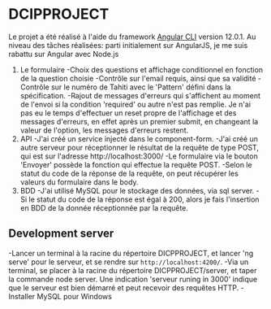 # DCIPPROJECT

Le projet a été réalisé à l'aide du framework [Angular CLI](https://github.com/angular/angular-cli) version 12.0.1.
Au niveau des tâches réalisées: parti initialement sur AngularJS, je me suis rabattu sur Angular avec Node.js
1) Le formulaire
  -Choix des questions et affichage conditionnel en fonction de la question choisie
  -Contrôle sur l'email requis, ainsi que sa validité
  -Contrôle sur le numéro de Tahiti avec le 'Pattern' défini dans la spécification.
  -Rajout de messages d'erreurs qui s'affichent au moment de l'envoi si la condition 'required' ou autre n'est pas remplie. Je n'ai pas eu le temps d'effectuer un reset
  propre de l'affichage et des messages d'erreurs, en effet après un premier submit, en changeant la valeur de l'option, les messages d'erreurs restent.
2) API
  -J'ai créé un service injecté dans le component-form.
  -J'ai créé un autre serveur pour réceptionner le résultat de la requête de type POST, qui est sur l'adresse http://localhost:3000/
  -Le formulaire via le bouton 'Envoyer' possède la fonction qui effectue la requête POST.
  -Selon le statut du code de la réponse de la requête, on peut récupérer les valeurs du formulaire dans le body.
3) BDD
  -J'ai utilisé MySQL pour le stockage des données, via sql server.
  -Si le statut du code de la réponse est égal à 200, alors je fais l'insertion en BDD de la donnée réceptionnée par la requête.

## Development server

-Lancer un terminal à la racine du répertoire DICPPROJECT, et lancer 'ng serve' pour le serveur, et se rendre sur `http://localhost:4200/`.
-Via un terminal, se placer à la racine du répertoire DICPPROJECT/server, et taper la commande node server. Une indication 'serveur runing in 3000' indique que le serveur
est bien démarré et peut recevoir des requêtes HTTP.
-Installer MySQL pour Windows
